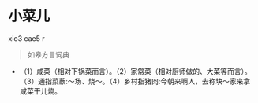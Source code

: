 # 小菜儿
xio3 cae5 r
> 如皋方言词典
- （1）咸菜（相对下锅菜而言）。（2）家常菜（相对厨师做的、大菜等而言）。（3）通指菜蔌:～场、烧～。（4）乡村指猪肉:今朝来啊人，去称块～家来拿咸菜干儿烧。
